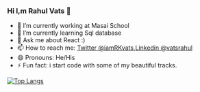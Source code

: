 ### Hi I,m Rahul Vats  👋

- 🔭 I’m currently working at Masai School
- 🌱 I’m currently learning Sql database
- 💬 Ask me about React :) 
- 📫 How to reach me: [Twitter @iamRKvats](https://twitter.com/iamRkvats),[Linkedin @vatsrahul](https://www.linkedin.com/in/vatsrahul/)
- 😄 Pronouns: He/His
- ⚡ Fun fact: i start code with some of my beautiful tracks.

[![Top Langs](https://github-readme-stats.vercel.app/api/top-langs/?username=vatsrahul79&langs_count=8)](https://github.com/vatsrahul79/github-readme-stats)

